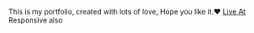 This is my portfolio, created with lots of love, Hope you like it.❤️
 [Live At](https://chaudharysumit001.github.io/PortFolio/)
Responsive also
